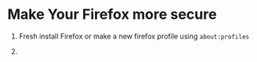 # Make Your Firefox more secure

1. Fresh install Firefox or make a new firefox profile using ```about:profiles```

2. 
